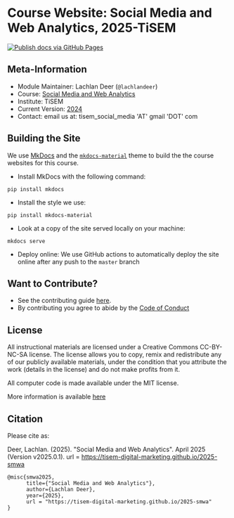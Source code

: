 # Course Website: Social Media and Web Analytics, 2025-TiSEM

[![Publish docs via GitHub Pages](https://github.com/tisem-digital-marketing/2024-smwa/actions/workflows/deploy.yaml/badge.svg)](https://github.com/tisem-digital-marketing/2025-smwa/actions/workflows/deploy.yaml)
<!-- [![DOI](https://zenodo.org/badge/DOI/10.5281/zenodo.6624035.svg)](https://doi.org/10.5281/zenodo.6624035) -->

## Meta-Information

*   Module Maintainer: Lachlan Deer (`@lachlandeer`)
*   Course: [Social Media and Web Analytics](https://uvt.osiris-student.nl/onderwijscatalogus/extern/cursus?collegejaar=huidig&taal=en&cursuscode=300459-M-6)
*   Institute: TiSEM
*   Current Version: [2024](https://tisem-digital-marketing.github.io/2025-smwa)
* Contact: email us at: tisem_social_media 'AT' gmail 'DOT' com

## Building the Site

We use [MkDocs](https://www.mkdocs.org/) and the [`mkdocs-material`](https://squidfunk.github.io/mkdocs-material/) theme to build the the course websites for this course.

* Install MkDocs with the following command:
```{.bash, id:"j29ie3c7"}
pip install mkdocs
```
* Install the style we use:
```{.bash, id:"j29ie3c7"}
pip install mkdocs-material
```
* Look at a copy of the site served locally on your machine:
```{.bash, id:"j29ie3c7"}
mkdocs serve
```
* Deploy online: We use GitHub actions to automatically deploy the site online after any push to the `master` branch 


## Want to Contribute?

* See the contributing guide [here](CONTRIBUTING.md).
* By contributing you agree to abide by the [Code of Conduct](CONDUCT.md)

## License

All instructional materials are licensed under a Creative Commons CC-BY-NC-SA license. The license allows you to copy, remix and redistribute any of our publicly available materials, under the condition that you attribute the work (details in the license) and do not make profits from it. 

All computer code is made available under the MIT license.

More information is available [here](LICENSE.md)

## Citation

Please cite as: 

Deer, Lachlan. (2025).
"Social Media and Web Analytics".
April 2025 (Version v2025.0.1). url = https://tisem-digital-marketing.github.io/2025-smwa

```
@misc{smwa2025,
      title={"Social Media and Web Analytics"},
      author={Lachlan Deer},
      year={2025},
      url = "https://tisem-digital-marketing.github.io/2025-smwa"
}
```
